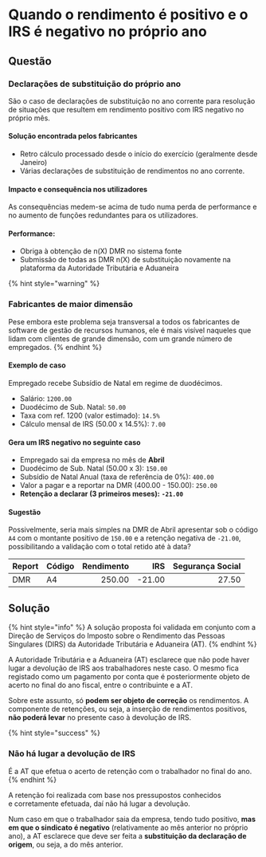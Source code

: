 # Quando o rendimento é positivo e o IRS é negativo no próprio ano

## Questão

### Declarações de substituição do próprio ano

São o caso de declarações de substituição no ano corrente para resolução de situações que resultem em rendimento positivo com IRS negativo no próprio mês.

#### Solução encontrada pelos fabricantes

* Retro cálculo processado desde o início do exercício \(geralmente desde Janeiro\)
* Várias declarações de substituição de rendimentos no ano corrente.

#### Impacto e consequência nos utilizadores

As consequências medem-se acima de tudo numa perda de performance e no aumento de funções redundantes para os utilizadores.

#### **Performance**:

* Obriga à obtenção de n\(X\) DMR no sistema fonte
* Submissão de todas as DMR n\(X\) de substituição novamente na plataforma da Autoridade Tributária e Aduaneira

{% hint style="warning" %}
### Fabricantes de maior dimensão

Pese embora este problema seja transversal a todos os fabricantes de software de gestão de recursos humanos, ele é mais visível naqueles que lidam com clientes de grande dimensão, com um grande número de empregados.
{% endhint %}

#### Exemplo de caso 

Empregado recebe Subsídio de Natal em regime de duodécimos.

* Salário: `1200.00`
* Duodécimo de Sub. Natal: `50.00`
* Taxa com ref. 1200 \(valor estimado\): `14.5%`
* Cálculo mensal de IRS \(50.00 x 14.5%\): `7.00`

#### Gera um IRS negativo no seguinte caso

* Empregado sai da empresa no mês de **Abril**
* Duodécimo de Sub. Natal \(50.00 x 3\): `150.00`
* Subsídio de Natal Anual \(taxa de referência de 0%\): `400.00`
* Valor a pagar e a reportar na DMR \(400.00 - 150.00\): `250.00`
* **Retenção a declarar \(3 primeiros meses\):** **`-21.00`**

#### Sugestão

Possivelmente, seria mais simples na DMR de Abril apresentar sob o código `A4` com o montante positivo de `150.00` e a retenção negativa de `-21.00`, possibilitando a validação com o total retido até à data?

| Report | Código | Rendimento | IRS | Segurança Social |
| :--- | :--- | ---: | ---: | ---: |
| DMR | A4 | 250.00 | -21.00 | 27.50 |

## Solução

{% hint style="info" %}
A solução proposta foi validada em conjunto com a Direção de Serviços do Imposto sobre o Rendimento das Pessoas Singulares \(DIRS\) da Autoridade Tributária e Aduaneira \(AT\).
{% endhint %}

A Autoridade Tributária e a Aduaneira \(AT\) esclarece que não pode haver lugar a devolução de IRS aos trabalhadores neste caso. O mesmo fica registado como um pagamento por conta que é posteriormente objeto de acerto no final do ano fiscal, entre o contribuinte e a AT.

Sobre este assunto, só **podem ser objeto de correção** os rendimentos. A componente de retenções, ou seja, a inserção de rendimentos positivos, **não poderá levar** no presente caso à devolução de IRS.

{% hint style="success" %}
### Não há lugar a devolução de IRS

É a AT que efetua o acerto de retenção com o trabalhador no final do ano.
{% endhint %}

A retenção foi realizada com base nos pressupostos conhecidos e corretamente efetuada, daí não há lugar a devolução.

Num caso em que o trabalhador saia da empresa, tendo tudo positivo, **mas em que o sindicato é negativo** \(relativamente ao mês anterior no próprio ano\), a AT esclarece que deve ser feita a **substituição da declaração de origem**, ou seja, a do mês anterior.

